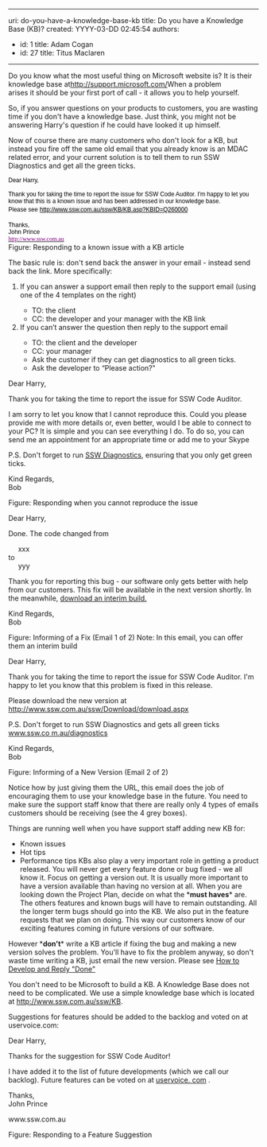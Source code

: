 

---
uri: do-you-have-a-knowledge-base-kb
title: Do you have a Knowledge Base (KB)?
created: YYYY-03-DD 02:45:54
authors:
  - id: 1
    title: Adam Cogan
  - id: 27
    title: Titus Maclaren
---




<span class='intro'> ​​Do you know what the most useful thing on Microsoft website is? It is their knowledge base at​ 
<a class="external" href="http&#58;//support.microsoft.com/" target="_blank">http&#58;//support.microsoft.com/</a> 
​ When a problem arises&#160;it&#160;should be your&#160;first port of call - it allows&#160;you to help yourself. ​ </span>

<p>So, if you answer questions on your products to customers, you are wasting time if you don't have a knowledge base. Just think, you might not be answering Harry's question if he could have looked it up himself.</p><p>Now of course there are many customers who don't look for a KB, but instead you fire off the same old email that you already know is an MDAC related error, and your current solution is to tell them to run SSW Diagnostics and get all the green ticks.</p><div class="ms-rteCustom-GreyBox"><p>
      <span lang="EN-US" style="color&#58;black;font-family&#58;verdana, sans-serif;font-size&#58;9pt;">Dear Harry,</span></p><div>
      <span lang="EN-US" style="color&#58;black;font-family&#58;verdana, sans-serif;font-size&#58;9pt;">Thank you for taking the time to report the issue for SSW Code Auditor. I'm happy to let you know that this is a known issue and has been addressed in our knowledge base. </span></div><div>
      <span lang="EN-US" style="color&#58;black;font-family&#58;verdana, sans-serif;font-size&#58;9pt;">Please see</span><span lang="EN-US"> <a href="http&#58;//www.ssw.com.au/ssw/KB/KB.asp?KBID=Q260000"> <span style="color&#58;windowtext;font-family&#58;verdana, sans-serif;font-size&#58;9pt;text-decoration&#58;none;background&#58;#f5f5f5;">http&#58;//www.ssw.com.au/ssw/KB/KB.asp?KBID=Q260000</span></a></span></div><div>
      <span lang="EN-US"></span>&#160;</div><div>
      <span lang="EN-US" style="color&#58;black;font-family&#58;verdana, sans-serif;font-size&#58;9pt;">Thanks,<br>John Prince<br><a href="http&#58;//www.ssw.com.au/ssw/"><span style="color&#58;purple;"><font face="Tahoma">http&#58;//www.ssw.com.au</font></span></a></span></div></div> 
<font class="ms-rteCustom-FigureGood">Figure&#58; Responding to a known issue with a KB article </font>
<p>The basic rule is&#58;​ don't send back the answer in your email - instead send back the link. More specifically&#58;</p><ol><li>If you can answer a support email then reply to the support email (using one of the 4 templates on the right)</li><ul><li>TO&#58; the client</li><li>CC&#58; the developer and your manager with the KB link</li></ul><li>If you can’t answer the question then reply to the support email</li><ul><li>TO&#58; the client and the developer</li><li>CC&#58; your manager</li><li>Ask the customer if they can get diagnostics to all green ticks.</li><li>Ask the developer to “Please action?&quot;</li></ul></ol><div class="ms-rteCustom-GreyBox"><p>Dear Harry,</p><p>Thank you for taking the time to report the issue for SSW Code Auditor.</p><p>I am sorry to let you know that I cannot reproduce this. Could you please provide me with&#160;more details or, even better, would I be able to connect to your PC? It is simple and you can see everything I do. To do so, you can send me an appointment for an appropriate time or add me to your Skype<br></p><p>P.S. Don't forget to run <a href="http&#58;//www.ssw.com.au/diagnostics">SSW Diagnostics</a>, ensuring that you only get green ticks.</p><p>Kind Regards, <br>Bob</p></div> 
<font class="ms-rteCustom-FigureGood">Figure&#58; Responding when you cannot reproduce the issue </font>
<div class="ms-rteCustom-GreyBox"><p>Dear Harry,</p><p>Done. The code changed from</p><p>&#160; &#160; &#160;xxx<br>to<br>&#160; &#160; &#160;yyy</p><p>Thank you for reporting this bug - our software only gets better with help from our customers. This fix will be available in the next version shortly. In the meanwhile, <a href="http&#58;//www.ssw.com.au/">download an interim build.</a></p><p>Kind Regards,<br>Bob</p></div> 
<font class="ms-rteCustom-FigureGood">Figure&#58; Informing of a Fix (Email 1 of 2) Note&#58; In this email, you can offer them an interim build</font> 
<div class="ms-rteCustom-GreyBox"><p>Dear Harry,</p><p>Thank you for taking the time to report the issue for SSW Code Auditor. I'm happy to let you know that this problem is fixed in this release.</p><p>Please download the new version at <a href="http&#58;//www.ssw.com.au/ssw/Download/download.aspx">http&#58;//www.ssw.com.au/ssw/Download/download.aspx</a></p><p>P.S. Don't forget to run SSW Diagnostics and gets all green ticks <a href="http&#58;//www.ssw.com.au/SSW/Diagnostics/default.aspx" target="_blank">www.ssw.co m.au/diagnostics</a></p><p>Kind Regards, <br>Bob</p></div> 
<font class="ms-rteCustom-FigureGood">Figure&#58; Informing of a New Version (Email 2 of 2)</font> 
<p>Notice how by just giving them the URL, this email does the job of encouraging them to use your knowledge base in the future. You need to make sure the support staff know that there are really only 4 types of emails customers should be receiving (see the 4 grey boxes).</p><p>Things are running well when you have support staff adding new KB for&#58;</p><ul><li>Known issues</li><li>Hot tips</li><li>Performance tips KBs also play a very important role in getting a product released. You will never get every feature done or bug fixed - we all know it. Focus on getting a version out. It is usually more important to have a version available than having no version at all. When you are looking down the Project Plan, decide on what the *<strong>must haves</strong>* are. The others features and known bugs will have to remain outstanding. All the longer term bugs should go into the KB. We also put in the feature requests that we plan on doing. This way our customers know of our exciting features coming in future versions of our software.</li></ul><p>However&#160;*<strong>don't</strong>* write a KB article if fixing the bug and making a new version solves the problem. You'll have to fix the problem anyway, so don't waste time writing a KB, just email the new version. Please see <a href="http&#58;//www.ssw.com.au/ssw/extremeemails/default.aspx">How to Develop and Reply &quot;Done&quot;</a></p><p>You don't need to be Microsoft to build a KB. A Knowledge Base does not need to be complicated. We use a simple knowledge base which is located at <a href="http&#58;//www.ssw.com.au/ssw/KB">http&#58;//www.ssw.com.au/ssw/KB</a>.<br></p><p>Suggestions for features should be added to the backlog and voted on at uservoice.com&#58;<br></p><div class="ssw-rteStyle-GreyBox"><p>Dear Harry,</p><p>Thanks for the suggestion for SSW Code Auditor!</p><p>I have added it to the list of future developments (which we call our backlog). Future features can be voted on at <a href="https&#58;//www.uservoice.com/">uservoice. com</a> .</p><p>Thanks,<br>John Prince</p><p>www.ssw.com.au <br></p></div> 
<span class="ssw-rteStyle-FigureGood">Figure&#58; Responding to a Feature Suggestion </span>


